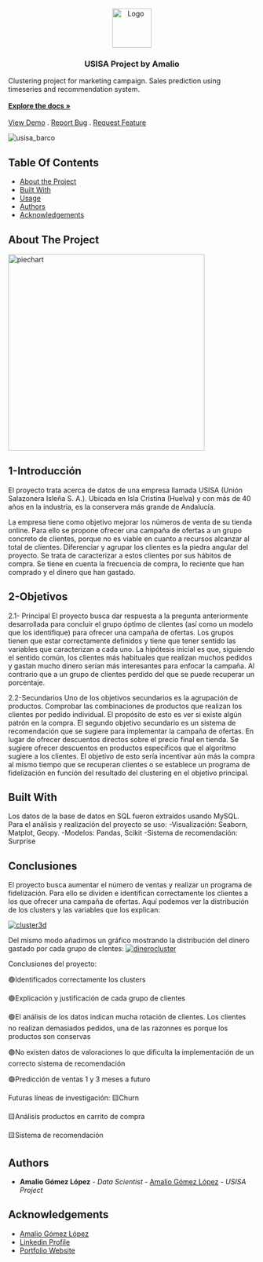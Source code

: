 <br/>
<p align="center">
  <a href="https://github.com/amaliogomezlopez/USISA Project">
    <img src="https://www.usisa.com/wp-content/themes/usisa_theme/images/logo-usisa.svg" alt="Logo" width="80" height="80">
  </a>

  <h3 align="center">USISA Project by Amalio</h3>
    Clustering project for marketing campaign. Sales prediction using timeseries and recommendation system.
    <br/>
    <br/>
    <a href="https://github.com/amaliogomezlopez/USISA Project"><strong>Explore the docs »</strong></a>
    <br/>
    <br/>
    <a href="https://github.com/amaliogomezlopez/USISA Project">View Demo</a>
    .
    <a href="https://github.com/amaliogomezlopez/USISA Project/issues">Report Bug</a>
    .
    <a href="https://github.com/amaliogomezlopez/USISA Project/issues">Request Feature</a>
  </p>
</p>

![usisa_barco](https://github.com/AndresMembrillo/proyecto-usisa/assets/145653361/d019eb2f-299d-4f14-b5c2-a1bae1c6bb58)

## Table Of Contents

* [About the Project](#about-the-project)
* [Built With](#built-with)
* [Usage](#usage)
* [Authors](#authors)
* [Acknowledgements](#acknowledgements)

## About The Project

<a href="https://ibb.co/Wzqmvyy"><img src="https://i.ibb.co/xgPxqjj/piechart.png" alt="piechart" border="0" width="400"></a>

## 1-Introducción
El proyecto trata acerca de datos de una empresa llamada USISA (Unión Salazonera Isleña
S. A.). Ubicada en Isla Cristina (Huelva) y con más de 40 años en la industria, es la
conservera más grande de Andalucía.

La empresa tiene como objetivo mejorar los números de venta de su tienda online. Para ello
se propone ofrecer una campaña de ofertas a un grupo concreto de clientes, porque no es
viable en cuanto a recursos alcanzar al total de clientes.
Diferenciar y agrupar los clientes es la piedra angular del proyecto. Se trata de caracterizar
a estos clientes por sus hábitos de compra. Se tiene en cuenta la frecuencia de compra, lo
reciente que han comprado y el dinero que han gastado.

## 2-Objetivos
2.1- Principal
El proyecto busca dar respuesta a la pregunta anteriormente desarrollada para concluir el
grupo óptimo de clientes (así como un modelo que los identifique) para ofrecer una
campaña de ofertas. Los grupos tienen que estar correctamente definidos y tiene que tener
sentido las variables que caracterizan a cada uno.
La hipótesis inicial es que, siguiendo el sentido común, los clientes más habituales que
realizan muchos pedidos y gastan mucho dinero serían más interesantes para enfocar la
campaña. Al contrario que a un grupo de clientes perdido del que se puede recuperar un
porcentaje.

2.2-Secundarios
Uno de los objetivos secundarios es la agrupación de productos. Comprobar las
combinaciones de productos que realizan los clientes por pedido individual. El propósito de
esto es ver si existe algún patrón en la compra.
El segundo objetivo secundario es un sistema de recomendación que se sugiere para
implementar la campaña de ofertas. En lugar de ofrecer descuentos directos sobre el precio
final en tienda. Se sugiere ofrecer descuentos en productos específicos que el algoritmo
sugiere a los clientes. El objetivo de esto sería incentivar aún más la compra al mismo
tiempo que se recuperan clientes o se establece un programa de fidelización en función del
resultado del clustering en el objetivo principal.

## Built With

Los datos de la base de datos en SQL fueron extraídos usando MySQL. Para el análisis y realización del proyecto se uso:
-Visualización: Seaborn, Matplot, Geopy.
-Modelos: Pandas, Scikit
-Sistema de recomendación: Surprise

## Conclusiones

El proyecto busca aumentar el número de ventas y realizar un programa de fidelización. Para ello se dividen e identifican correctamente los clientes a los que ofrecer una campaña de ofertas.
Aquí podemos ver la distribución de los clusters y las variables que los explican:


<a href="https://imgbb.com/"><img src="https://i.ibb.co/X8xF6Ym/cluster3d.png" alt="cluster3d" border="0"></a>

Del mismo modo añadimos un gráfico mostrando la distribución del dinero gastado por cada grupo de clentes:
<a href="https://ibb.co/vHNf1GK"><img src="https://i.ibb.co/bP4Y1Z8/dinerocluster.png" alt="dinerocluster" border="0"></a>

Conclusiones del proyecto:

🟢Identificados correctamente los clusters

🟢Explicación y justificación de cada grupo de clientes

🟢El análisis de los datos indican mucha rotación de clientes. Los clientes no realizan demasiados pedidos, una de las razonnes es porque los productos son conservas

🟢No existen datos de valoraciones lo que dificulta la implementación de un correcto sistema de recomendación

🟢Predicción de ventas 1 y 3 meses a futuro

Futuras líneas de investigación:
🟨Churn

🟨Análisis productos en carrito de compra

🟨Sistema de recomendación

## Authors

* **Amalio Gómez López** - *Data Scientist* - [Amalio Gómez López](https://github.com/amaliogomezlopez/) - *USISA Project*

## Acknowledgements

* [Amalio Gómez López](https://github.com/amaliogomezlopez/)
* [Linkedin Profile](https://www.linkedin.com/in/amaliogomezlopez/)
* [Portfolio Website](https://amaliogomezlopez.com/)
